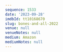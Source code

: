 ```yaml
---
sequence: 1533
date: '2023-09-28'
imdbId: tt10168670
slug: bones-and-all-2022
venue: null
venueNotes: null
medium: Amazon
mediumNotes: null
---
```


